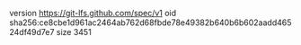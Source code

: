 version https://git-lfs.github.com/spec/v1
oid sha256:ce8cbe1d961ac2464ab762d68fbde78e49382b640b6b602aadd46524df49d7e7
size 3451
